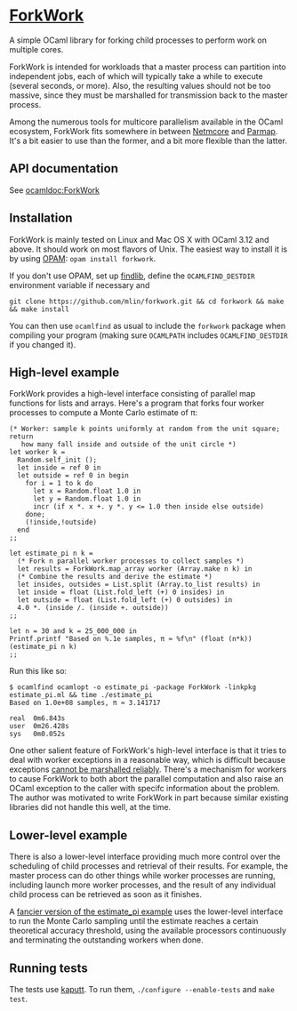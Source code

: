 # [ForkWork](https://github.com/mlin/forkwork)

A simple OCaml library for forking child processes to perform work on multiple cores.

ForkWork is intended for workloads that a master process can partition into independent jobs, each of which will typically take a while to execute (several seconds, or more). Also, the resulting values should not be too massive, since they must be marshalled for transmission back to the master process.

Among the numerous tools for multicore parallelism available in the OCaml ecosystem, ForkWork fits somewhere in between [Netmcore](http://projects.camlcity.org/projects/dl/ocamlnet-3.6.1/doc/html-main/Netmcore.html) and [Parmap](http://www.dicosmo.org/code/parmap/). It's a bit easier to use than the former, and a bit more flexible than the latter.

## API documentation

See [ocamldoc:ForkWork](http://mlin.github.com/forkwork/ForkWork.html)

## Installation

ForkWork is mainly tested on Linux and Mac OS X with OCaml 3.12 and above. It should work on most flavors of Unix. The easiest way to install it is by using [OPAM](http://opam.ocamlpro.com):
`opam install forkwork`.

If you don't use OPAM, set up [findlib](http://projects.camlcity.org/projects/findlib.html),
define the `OCAMLFIND_DESTDIR` environment variable if necessary and

```git clone https://github.com/mlin/forkwork.git && cd forkwork && make && make install```

You can then use `ocamlfind` as usual to include the `forkwork` package when
compiling your program (making sure `OCAMLPATH` includes `OCAMLFIND_DESTDIR` if
you changed it).

## High-level example

ForkWork provides a high-level interface consisting of parallel map functions for lists and arrays. Here's a program that forks four worker processes to compute a Monte Carlo estimate of π:

```
(* Worker: sample k points uniformly at random from the unit square; return
   how many fall inside and outside of the unit circle *)
let worker k =
  Random.self_init ();
  let inside = ref 0 in
  let outside = ref 0 in begin
    for i = 1 to k do
      let x = Random.float 1.0 in
      let y = Random.float 1.0 in
      incr (if x *. x +. y *. y <= 1.0 then inside else outside)
    done;
    (!inside,!outside)
  end
;;

let estimate_pi n k =
  (* Fork n parallel worker processes to collect samples *)
  let results = ForkWork.map_array worker (Array.make n k) in
  (* Combine the results and derive the estimate *)
  let insides, outsides = List.split (Array.to_list results) in
  let inside = float (List.fold_left (+) 0 insides) in
  let outside = float (List.fold_left (+) 0 outsides) in
  4.0 *. (inside /. (inside +. outside))
;;

let n = 30 and k = 25_000_000 in
Printf.printf "Based on %.1e samples, π ≈ %f\n" (float (n*k)) (estimate_pi n k)
;;
```

Run this like so:

```
$ ocamlfind ocamlopt -o estimate_pi -package ForkWork -linkpkg estimate_pi.ml && time ./estimate_pi
Based on 1.0e+08 samples, π ≈ 3.141717

real  0m6.843s
user  0m26.428s
sys   0m0.052s
```

One other salient feature of ForkWork's high-level interface is that it tries to deal with worker exceptions in a reasonable way, which is difficult because exceptions [cannot be marshalled reliably](http://caml.inria.fr/mantis/view.php?id=1961). There's a mechanism for workers to cause ForkWork to both abort the parallel computation and also raise an OCaml exception to the caller with specifc information about the problem. The author was motivated to write ForkWork in part because similar existing libraries did not handle this well, at the time.

## Lower-level example

There is also a lower-level interface providing much more control over the scheduling of child processes and retrieval of their results. For example, the master process can do other things while worker processes are running, including launch more worker processes, and the result of any individual child process can be retrieved as soon as it finishes.

A [fancier version of the estimate_pi example](https://github.com/mlin/forkwork/blob/master/examples/estimate_pi_interval.ml) uses the lower-level interface to run the Monte Carlo sampling until the estimate reaches a certain theoretical accuracy threshold, using the available processors continuously and terminating the outstanding workers when done.

## Running tests

The tests use [kaputt](http://kaputt.x9c.fr). To run them, `./configure --enable-tests` and `make test`.
